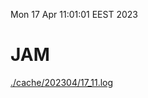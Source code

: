 Mon 17 Apr 11:01:01 EEST 2023
# JAM
<a href='./cache/202304/17_11.log'>./cache/202304/17_11.log</a>

